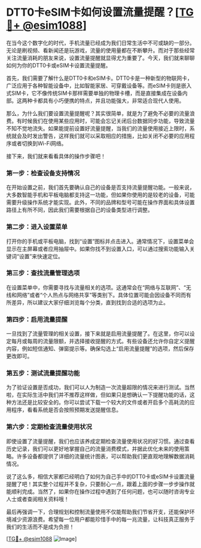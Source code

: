 # DTT0卡eSIM卡如何设置流量提醒？[[TG💪+ @esim1088](https://t.me/s/esim1088)]

在当今这个数字化的时代，手机流量已经成为我们日常生活中不可或缺的一部分。无论是刷视频、看新闻还是玩游戏，流量的使用量都在不断攀升。而对于那些经常关注流量消耗的朋友来说，设置流量提醒就显得尤为重要了。今天，我们就来聊聊如何为你的DTT0卡或eSIM卡设置流量提醒。

首先，我们需要了解什么是DTT0卡和eSIM卡。DTT0卡是一种新型的物联网卡，广泛应用于各种智能设备中，比如智能家居、可穿戴设备等。而eSIM卡则是嵌入式SIM卡，它不像传统SIM卡那样需要单独的物理卡槽，而是直接集成在设备内部。这两种卡都具有小巧便携的特点，并且功能强大，非常适合现代人使用。

那么，为什么我们要设置流量提醒呢？其实很简单，就是为了避免不必要的流量浪费。有时候我们在使用某些应用时，可能会忘记关闭后台数据同步功能，导致流量不知不觉地流失。如果能提前设置好流量提醒，当我们的流量使用接近上限时，系统就会及时发出警告，这样我们就可以采取相应的措施，比如关闭不必要的应用程序或者切换到Wi-Fi网络。

接下来，我们就来看看具体的操作步骤吧！

### **第一步：检查设备支持情况**

在开始设置之前，我们首先要确认自己的设备是否支持流量提醒功能。一般来说，大多数智能手机和平板电脑都支持这一功能，但如果你使用的是较老的设备，可能需要升级操作系统才能实现。此外，不同的品牌和型号可能在操作界面和具体设置路径上有所不同，因此我们需要根据自己的设备类型进行调整。

### **第二步：进入设置菜单**

打开你的手机或平板电脑，找到“设置”图标并点击进入。通常情况下，设置菜单会显示在主屏幕或者应用抽屉中。如果你找不到设置入口，可以通过搜索功能输入关键词“设置”来快速定位。

### **第三步：查找流量管理选项**

在设置菜单中，你需要寻找与流量相关的选项。这通常会在“网络与互联网”、“无线和网络”或者“个人热点与网络共享”等类别下。具体位置可能会因设备不同而有所差异，所以建议大家仔细浏览每个分类，直到找到合适的选项为止。

### **第四步：启用流量提醒**

一旦找到了流量管理的相关设置，接下来就是启用流量提醒了。在这里，你可以设定每月或每周的流量限额，并选择接收提醒的方式。有些设备还允许你自定义提醒内容，例如短信通知、弹窗提示等。确保勾选上“启用流量提醒”的选项，然后保存更改即可。

### **第五步：测试流量提醒功能**

为了验证设置是否成功，我们可以人为制造一次流量超限的情况来进行测试。当然啦，在实际生活中我们并不推荐这样做，但如果只是想确认一下提醒功能的话，这种方法还是比较安全的。你可以尝试下载一个较大的文件或者开启多个高耗流的应用程序，看看系统是否会按照预期发送提醒信息。

### **第六步：定期检查流量使用状况**

即使设置了流量提醒，我们也应该养成定期检查流量使用状况的好习惯。通过查看历史记录，我们可以更好地掌握自己的流量消费模式，并据此优化未来的使用策略。许多设备都提供了详细的流量统计图表，可以帮助我们更直观地理解数据消耗情况。

说了这么多，相信大家都已经明白了如何为自己手中的DTT0卡或eSIM卡设置流量提醒了吧！其实整个过程并不复杂，只要耐心一点，跟着上面的步骤一步步操作就能顺利完成。当然了，如果你在操作过程中遇到了任何问题，也可以随时咨询专业人士或者查阅相关资料哦！

最后再强调一下，合理规划和控制流量使用不仅能帮助我们节省开支，还能保护环境减少资源浪费。希望每一位用户都能珍惜手中的每一兆流量，让科技真正服务于我们的生活而不是成为负担！

[[TG💪+ @esim1088](https://t.me/s/esim1088) ![Image](https://i.postimg.cc/4NQfJmqS/Snipaste-2025-05-13-00-14-12.png)]